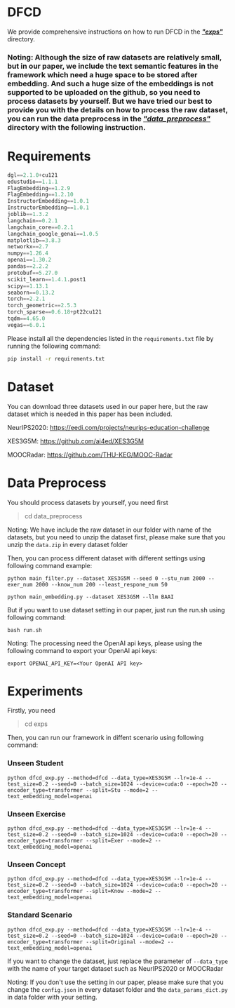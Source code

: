 # DFCD

We provide comprehensive instructions on how to run DFCD in the ***<u>"exps"</u>*** directory. 

### Noting: Although the size of raw datasets are relatively small, but in our paper, we include the text semantic features in the framework which need a huge space to be stored after embedding. And such a huge size of the embeddings is not supported to be uploaded on the github, so you need to process datasets by yourself. But we have tried our best to provide you with the details on how to process the raw dataset, you can run the data preprocess in the ***<u>"data_preprocess"</u>*** directory with the following instruction.

# Requirements	

```python
dgl==2.1.0+cu121
edustudio==1.1.1
FlagEmbedding==1.2.9
FlagEmbedding==1.2.10
InstructorEmbedding==1.0.1
InstructorEmbedding==1.0.1
joblib==1.3.2
langchain==0.2.1
langchain_core==0.2.1
langchain_google_genai==1.0.5
matplotlib==3.8.3
networkx==2.7
numpy==1.26.4
openai==1.30.2
pandas==2.2.2
protobuf==5.27.0
scikit_learn==1.4.1.post1
scipy==1.13.1
seaborn==0.13.2
torch==2.2.1
torch_geometric==2.5.3
torch_sparse==0.6.18+pt22cu121
tqdm==4.65.0
vegas==6.0.1
```
Please install all the dependencies listed in the `requirements.txt` file by running the following command:

```bash
pip install -r requirements.txt
```

# Dataset
You can download three datasets used in our paper here, but the raw dataset which is needed in this paper has been included.

NeurIPS2020: https://eedi.com/projects/neurips-education-challenge

XES3G5M: https://github.com/ai4ed/XES3G5M

MOOCRadar: https://github.com/THU-KEG/MOOC-Radar

# Data Preprocess

You should process datasets by yourself, you need first 

> cd data_preprocess

Noting: We have include the raw dataset in our folder with name of the datasets, but you need to unzip the dataset first, please make sure that you unzip the  `data.zip` in every dataset folder

Then, you can process different dataset with different settings using following command example:

```shell
python main_filter.py --dataset XES3G5M --seed 0 --stu_num 2000 --exer_num 2000 --know_num 200 --least_respone_num 50

python main_embedding.py --dataset XES3G5M --llm BAAI
```

But if you want to use dataset setting in our paper, just run the run.sh using following command: 

```shell
bash run.sh
```

Noting: The processing need the OpenAI api keys, please using the following command to export your OpenAI api keys:

```shell
export OPENAI_API_KEY=<Your OpenAI API key>
```



# Experiments

Firstly, you need

> cd exps

Then, you can run our framework in diffent scenario using following command:

### Unseen Student

```shell
python dfcd_exp.py --method=dfcd --data_type=XES3G5M --lr=1e-4 --test_size=0.2 --seed=0 --batch_size=1024 --device=cuda:0 --epoch=20 --encoder_type=transformer --split=Stu --mode=2 --text_embedding_model=openai
```
### Unseen Exercise

```shell
python dfcd_exp.py --method=dfcd --data_type=XES3G5M --lr=1e-4 --test_size=0.2 --seed=0 --batch_size=1024 --device=cuda:0 --epoch=20 --encoder_type=transformer --split=Exer --mode=2 --text_embedding_model=openai
```
### Unseen Concept

```shell
python dfcd_exp.py --method=dfcd --data_type=XES3G5M --lr=1e-4 --test_size=0.2 --seed=0 --batch_size=1024 --device=cuda:0 --epoch=20 --encoder_type=transformer --split=Know --mode=2 --text_embedding_model=openai
```

### Standard Scenario 

```shell
python dfcd_exp.py --method=dfcd --data_type=XES3G5M --lr=1e-4 --test_size=0.2 --seed=0 --batch_size=1024 --device=cuda:0 --epoch=20 --encoder_type=transformer --split=Original --mode=2 --text_embedding_model=openai
```

If you want to change the dataset, just replace the parameter of `--data_type` with the name of your target dataset such as NeurIPS2020 or MOOCRadar

Noting: If you don't use the setting in our paper, please make sure that you change the `config.json` in every dataset folder and the `data_params_dict.py` in data folder with your setting. 

